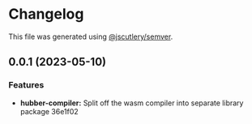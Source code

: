 # Changelog

This file was generated using [@jscutlery/semver](https://github.com/jscutlery/semver).

## 0.0.1 (2023-05-10)


### Features

* **hubber-compiler:** Split off the wasm compiler into separate library package 36e1f02
